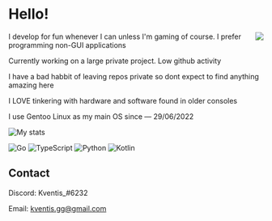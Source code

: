 
# Hello!

<img align="right" src="https://i.imgur.com/IQQnGTv.gif">

I develop for fun whenever I can unless I'm gaming of course. 
I prefer programming non-GUI applications

Currently working on a large private project. Low github activity

I have a bad habbit of leaving repos private so dont expect to find anything amazing here

I LOVE tinkering with hardware and software found in older consoles

I use Gentoo Linux as my main OS since — 29/06/2022

![My stats](https://github-readme-stats.vercel.app/api?username=imkventis&show_icons=true&title_color=ffed69&icon_color=ffed69&text_color=fff&bg_color=151515)

![Go](https://img.shields.io/badge/go-%2300ADD8.svg?style=for-the-badge&logo=go&logoColor=white)
![TypeScript](https://img.shields.io/badge/typescript-%23007ACC.svg?style=for-the-badge&logo=typescript&logoColor=white)
![Python](https://img.shields.io/badge/python-3670A0?style=for-the-badge&logo=python&logoColor=ffdd54)
![Kotlin](https://img.shields.io/badge/kotlin-%230095D5.svg?style=for-the-badge&logo=kotlin&logoColor=white)

## Contact

Discord: Kventis_#6232

Email: kventis.gg@gmail.com

